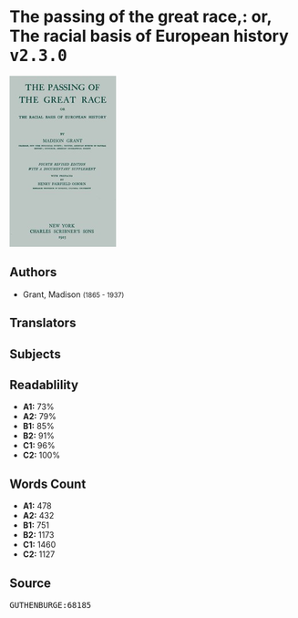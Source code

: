 # The passing of the great race,: or, The racial basis of European history <kbd>v2.3.0</kbd>

![](./cover.medium.jpg "")

## Authors


 - Grant, Madison <small>(1865 - 1937)</small>

## Translators



## Subjects



## Readablility


 - **A1:** 73%
 - **A2:** 79%
 - **B1:** 85%
 - **B2:** 91%
 - **C1:** 96%
 - **C2:** 100%

## Words Count


 - **A1:** 478
 - **A2:** 432
 - **B1:** 751
 - **B2:** 1173
 - **C1:** 1460
 - **C2:** 1127

## Source


<kbd>GUTHENBURGE:68185</kbd>
